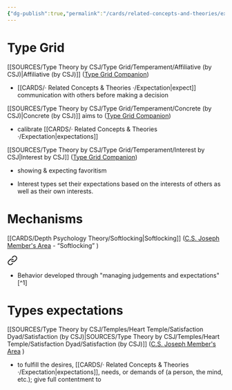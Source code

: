 ```yaml
---
{"dg-publish":true,"permalink":"/cards/related-concepts-and-theories/expectation/","created":"2023-04-19T18:12:03.088+02:00","updated":"2023-05-02T10:46:15.171+02:00"}
---
```



# Type Grid 
[[SOURCES/Type Theory by CSJ/Type Grid/Temperament/Affiliative (by CSJ)\|Affiliative (by CSJ)]]   ([Type Grid Companion](https://csjoseph.life/type-grid-companion-guide-download/))

<div class="transclusion internal-embed is-loaded"><div class="markdown-embed">



-   [[CARDS/· Related Concepts & Theories ·/Expectation\|expect]] communication with others before making a decision
     

</div></div>

[[SOURCES/Type Theory by CSJ/Type Grid/Temperament/Concrete (by CSJ)\|Concrete (by CSJ)]] aims to  ([Type Grid Companion](https://csjoseph.life/type-grid-companion-guide-download/))

<div class="transclusion internal-embed is-loaded"><div class="markdown-embed">



-   calibrate [[CARDS/· Related Concepts & Theories ·/Expectation\|expectations]] 

</div></div>
 
[[SOURCES/Type Theory by CSJ/Type Grid/Temperament/Interest by CSJ\|Interest by CSJ]]  ([Type Grid Companion](https://csjoseph.life/type-grid-companion-guide-download/))

<div class="transclusion internal-embed is-loaded"><div class="markdown-embed">



- showing & expecting favoritism 

</div></div>


<div class="transclusion internal-embed is-loaded"><div class="markdown-embed">



- Interest types set their expectations based on the interests of others as well as their own interests. 

</div></div>


# Mechanisms 
[[CARDS/Depth Psychology Theory/Softlocking\|Softlocking]] ([C.S. Joseph Member's Area](https://offers.csjoseph.life/portal) - “Softlocking” )

<div class="transclusion internal-embed is-loaded"><a class="markdown-embed-link" href="/cards/depth-psychology-theory/softlocking/#8aeee5" aria-label="Open link"><svg xmlns="http://www.w3.org/2000/svg" width="24" height="24" viewBox="0 0 24 24" fill="none" stroke="currentColor" stroke-width="2" stroke-linecap="round" stroke-linejoin="round" class="svg-icon lucide-link"><path d="M10 13a5 5 0 0 0 7.54.54l3-3a5 5 0 0 0-7.07-7.07l-1.72 1.71"></path><path d="M14 11a5 5 0 0 0-7.54-.54l-3 3a5 5 0 0 0 7.07 7.07l1.71-1.71"></path></svg></a><div class="markdown-embed">



- Behavior developed through "managing judgements and expectations"[^1] 

</div></div>
 


# Types expectations 
[[SOURCES/Type Theory by CSJ/Temples/Heart Temple/Satisfaction Dyad/Satisfaction (by CSJ)\|SOURCES/Type Theory by CSJ/Temples/Heart Temple/Satisfaction Dyad/Satisfaction (by CSJ)]] ([C.S. Joseph Member's Area](https://offers.csjoseph.life/portal) )

<div class="transclusion internal-embed is-loaded"><div class="markdown-embed">



- to fulfill the desires, [[CARDS/· Related Concepts & Theories ·/Expectation\|expectations]], needs, or demands of (a person, the mind, etc.); give full contentment to   

</div></div>
 

